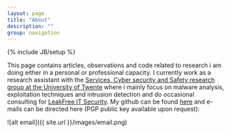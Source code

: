 ```yaml
---
layout: page
title: "About"
description: ""
group: navigation
---
```

{% include JB/setup %}

This page contains articles, observations and code related to research i am doing either in a personal or professional capacity. I currently work as a research assistant with the [Services, Cyber security and Safety research group at the University of Twente](https://scs.ewi.utwente.nl/) where i mainly focus on malware analysis, exploitation techniques and intrusion detection and do occasional consulting for [LeakFree IT Security](http://www.leakfree.nl/). My github can be found [here](https://github.com/samvartaka) and e-mails can be directed here (PGP public key available upon request):

![alt email]({{ site.url }}/images/email.png)
